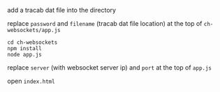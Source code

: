 add a tracab dat file into the directory

replace `password` and `filename` (tracab dat file location) at the top of `ch-websockets/app.js`

```
cd ch-websockets
npm install
node app.js
```

replace `server` (with websocket server ip) and `port` at the top of `app.js`

open `index.html`
